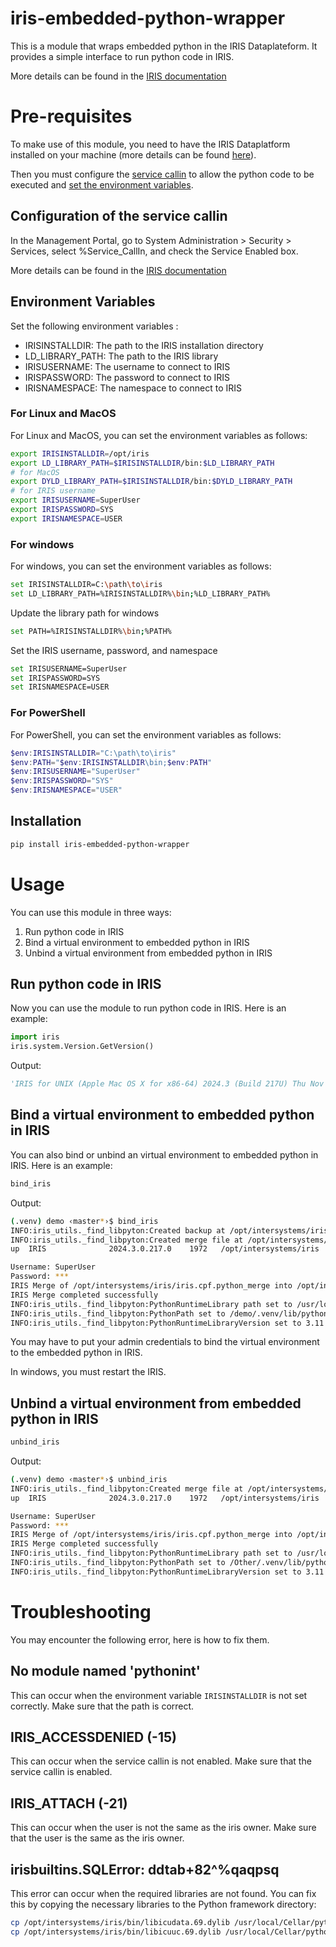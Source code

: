# iris-embedded-python-wrapper

This is a module that wraps embedded python in the IRIS Dataplateform. It provides a simple interface to run python code in IRIS.

More details can be found in the [IRIS documentation](https://docs.intersystems.com/iris20243/csp/docbook/DocBook.UI.Page.cls?KEY=AFL_epython)

# Pre-requisites

To make use of this module, you need to have the IRIS Dataplatform installed on your machine (more details can be found [here](https://docs.intersystems.com/iris20243/csp/docbook/DocBook.UI.Page.cls?KEY=PAGE_deployment_install)).

Then you must configure the [service callin](#configuration-of-the-service-callin) to allow the python code to be executed and [set the environment variables](#environment-variables).

## Configuration of the service callin

In the Management Portal, go to System Administration > Security > Services, select %Service_CallIn, and check the Service Enabled box.

More details can be found in the [IRIS documentation](https://docs.intersystems.com/iris20243/csp/docbook/DocBook.UI.Page.cls?KEY=GEPYTHON_prereqs)

## Environment Variables

Set the following environment variables :

- IRISINSTALLDIR: The path to the IRIS installation directory
- LD_LIBRARY_PATH: The path to the IRIS library
- IRISUSERNAME: The username to connect to IRIS
- IRISPASSWORD: The password to connect to IRIS
- IRISNAMESPACE: The namespace to connect to IRIS

### For Linux and MacOS

For Linux and MacOS, you can set the environment variables as follows:

```bash
export IRISINSTALLDIR=/opt/iris
export LD_LIBRARY_PATH=$IRISINSTALLDIR/bin:$LD_LIBRARY_PATH
# for MacOS
export DYLD_LIBRARY_PATH=$IRISINSTALLDIR/bin:$DYLD_LIBRARY_PATH
# for IRIS username
export IRISUSERNAME=SuperUser
export IRISPASSWORD=SYS
export IRISNAMESPACE=USER
```

### For windows

For windows, you can set the environment variables as follows:
    
```bash
set IRISINSTALLDIR=C:\path\to\iris
set LD_LIBRARY_PATH=%IRISINSTALLDIR%\bin;%LD_LIBRARY_PATH%
```

Update the library path for windows

```bash
set PATH=%IRISINSTALLDIR%\bin;%PATH%
```

Set the IRIS username, password, and namespace

```bash
set IRISUSERNAME=SuperUser
set IRISPASSWORD=SYS
set IRISNAMESPACE=USER
```

### For PowerShell

For PowerShell, you can set the environment variables as follows:

```powershell
$env:IRISINSTALLDIR="C:\path\to\iris"
$env:PATH="$env:IRISINSTALLDIR\bin;$env:PATH"
$env:IRISUSERNAME="SuperUser"
$env:IRISPASSWORD="SYS"
$env:IRISNAMESPACE="USER"
```

## Installation  

```bash
pip install iris-embedded-python-wrapper
```

# Usage

You can use this module in three ways:

1. Run python code in IRIS
2. Bind a virtual environment to embedded python in IRIS
3. Unbind a virtual environment from embedded python in IRIS

## Run python code in IRIS

Now you can use the module to run python code in IRIS. Here is an example:

```python
import iris
iris.system.Version.GetVersion()
```

Output:

```python
'IRIS for UNIX (Apple Mac OS X for x86-64) 2024.3 (Build 217U) Thu Nov 14 2024 17:29:23 EST'
```

## Bind a virtual environment to embedded python in IRIS

You can also bind or unbind an virtual environment to embedded python in IRIS. Here is an example:

```bash
bind_iris
```

Output:

```bash
(.venv) demo ‹master*›$ bind_iris
INFO:iris_utils._find_libpyton:Created backup at /opt/intersystems/iris/iris.cpf.fa76423a7b924eb085911690c8266129
INFO:iris_utils._find_libpyton:Created merge file at /opt/intersystems/iris/iris.cpf.python_merge
up  IRIS              2024.3.0.217.0    1972   /opt/intersystems/iris

Username: SuperUser
Password: ***
IRIS Merge of /opt/intersystems/iris/iris.cpf.python_merge into /opt/intersystems/iris/iris.cpf
IRIS Merge completed successfully
INFO:iris_utils._find_libpyton:PythonRuntimeLibrary path set to /usr/local/Cellar/python@3.11/3.11.10/Frameworks/Python.framework/Versions/3.11/Python
INFO:iris_utils._find_libpyton:PythonPath set to /demo/.venv/lib/python3.11/site-packages
INFO:iris_utils._find_libpyton:PythonRuntimeLibraryVersion set to 3.11
```

You may have to put your admin credentials to bind the virtual environment to the embedded python in IRIS.

In windows, you must restart the IRIS.

## Unbind a virtual environment from embedded python in IRIS

```bash
unbind_iris
```

Output:

```bash
(.venv) demo ‹master*›$ unbind_iris
INFO:iris_utils._find_libpyton:Created merge file at /opt/intersystems/iris/iris.cpf.python_merge
up  IRIS              2024.3.0.217.0    1972   /opt/intersystems/iris

Username: SuperUser
Password: ***
IRIS Merge of /opt/intersystems/iris/iris.cpf.python_merge into /opt/intersystems/iris/iris.cpf
IRIS Merge completed successfully
INFO:iris_utils._find_libpyton:PythonRuntimeLibrary path set to /usr/local/Cellar/python@3.11/3.11.10/Frameworks/Python.framework/Versions/3.11/Python
INFO:iris_utils._find_libpyton:PythonPath set to /Other/.venv/lib/python3.11/site-packages
INFO:iris_utils._find_libpyton:PythonRuntimeLibraryVersion set to 3.11
```

# Troubleshooting

You may encounter the following error, here is how to fix them.

## No module named 'pythonint'

This can occur when the environment variable `IRISINSTALLDIR` is not set correctly. Make sure that the path is correct.

## IRIS_ACCESSDENIED (-15)

This can occur when the service callin is not enabled. Make sure that the service callin is enabled.

## IRIS_ATTACH (-21)

This can occur when the user is not the same as the iris owner. Make sure that the user is the same as the iris owner.

## irisbuiltins.SQLError: <UNIMPLEMENTED>ddtab+82^%qaqpsq

This error can occur when the required libraries are not found. You can fix this by copying the necessary libraries to the Python framework directory:

```bash
cp /opt/intersystems/iris/bin/libicudata.69.dylib /usr/local/Cellar/python@3.11/3.11.13/Frameworks/Python.framework/Versions/3.11/Resources/Python.app/Contents/MacOS/
cp /opt/intersystems/iris/bin/libicuuc.69.dylib /usr/local/Cellar/python@3.11/3.11.13/Frameworks/Python.framework/Versions/3.11/Resources/Python.app/Contents/MacOS/
```
